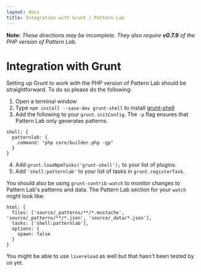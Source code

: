 ```yaml
---
layout: docs
title: Integration with Grunt | Pattern Lab
---
```


**Note:** _These directions may be incomplete. They also require **v0.7.9** of the PHP version of Pattern Lab._

# Integration with Grunt

Setting up Grunt to work with the PHP version of Pattern Lab should be straightforward. To do so please do the following:

1. Open a terminal window
2. Type `npm install --save-dev grunt-shell` to install [grunt-shell](https://github.com/sindresorhus/grunt-shell)
3. Add the following to your `grunt.initConfig`. The `-p` flag ensures that Pattern Lab only generates patterns.

<pre><code>shell: {
  patternlab: {
    command: "php core/builder.php -gp"
  }
}</code></pre>

4. Add `grunt.loadNpmTasks('grunt-shell');` to your list of plugins.
5. Add `'shell:patternlab'` to your list of tasks in `grunt.registerTask`.

You should also be using `grunt-contrib-watch` to monitor changes to Pattern Lab's patterns and data. The Pattern Lab section for your `watch` might look like:

    html: {
      files: ['source/_patterns/**/*.mustache', 'source/_patterns/**/*.json', 'source/_data/*.json'],
      tasks: ['shell:patternlab'],
      options: {
        spawn: false
      }
    }

You might be able to use `livereload` as well but that hasn't been tested by us yet.